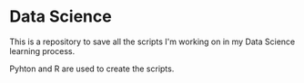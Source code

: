 # Data Science

This is a repository to save all the scripts I'm working on in my Data Science learning process.

Pyhton and R are used to create the scripts.
